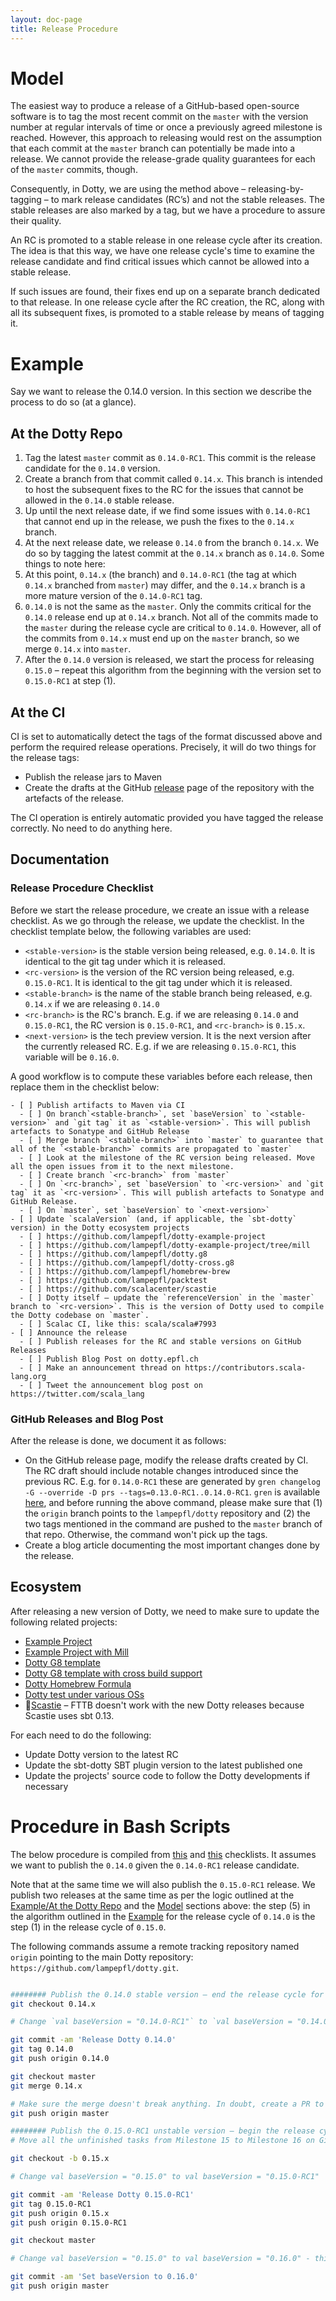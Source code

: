 ```yaml
---
layout: doc-page
title: Release Procedure
---
```


# Model
The easiest way to produce a release of a GitHub-based open-source software is to tag the most recent commit on the `master` with the version number at regular intervals of time or once a previously agreed milestone is reached. However, this approach to releasing would rest on the assumption that each commit at the `master` branch can potentially be made into a release. We cannot provide the release-grade quality guarantees for each of the `master` commits, though.

Consequently, in Dotty, we are using the method above – releasing-by-tagging – to mark release candidates (RC’s) and not the stable releases. The stable releases are also marked by a tag, but we have a procedure to assure their quality.

An RC is promoted to a stable release in one release cycle after its creation. The idea is that this way, we have one release cycle's time to examine the release candidate and find critical issues which cannot be allowed into a stable release.

If such issues are found, their fixes end up on a separate branch dedicated to that release. In one release cycle after the RC creation, the RC, along with all its subsequent fixes, is promoted to a stable release by means of tagging it.

# Example
Say we want to release the 0.14.0 version. In this section we describe the process to do so (at a glance).

## At the Dotty Repo
1. Tag the latest `master` commit as `0.14.0-RC1`. This commit is the release candidate for the `0.14.0` version.
2. Create a branch from that commit called `0.14.x`. This branch is intended to host the subsequent fixes to the RC for the issues that cannot be allowed in the `0.14.0` stable release.
3. Up until the next release date, if we find some issues with `0.14.0-RC1` that cannot end up in the release, we push the fixes to the `0.14.x` branch.
4. At the next release date, we release `0.14.0` from the branch `0.14.x`. We do so by tagging the latest commit at the `0.14.x` branch as `0.14.0`. Some things to note here:
  1. At this point, `0.14.x` (the branch) and `0.14.0-RC1` (the tag at which `0.14.x` branched from `master`) may differ, and the `0.14.x` branch is a more mature version of the `0.14.0-RC1` tag.
  2. `0.14.0` is not the same as the `master`. Only the commits critical for the `0.14.0` release end up at `0.14.x` branch. Not all of the commits made to the `master` during the release cycle are critical to `0.14.0`. However, all of the commits from `0.14.x` must end up on the `master` branch, so we merge `0.14.x` into `master`.
5. After the `0.14.0` version is released, we start the process for releasing `0.15.0` – repeat this algorithm from the beginning with the version set to `0.15.0-RC1` at step (1).

## At the CI
CI is set to automatically detect the tags of the format discussed above and perform the required release operations. Precisely, it will do two things for the release tags:

- Publish the release jars to Maven
- Create the drafts at the GitHub [release](https://github.com/lampepfl/dotty/releases) page of the repository with the artefacts of the release.

The CI operation is entirely automatic provided you have tagged the release correctly. No need to do anything here.

## Documentation
### Release Procedure Checklist
Before we start the release procedure, we create an issue with a release checklist. As we go through the release, we update the checklist. In the checklist template below, the following variables are used:

- `<stable-version>` is the stable version being released, e.g. `0.14.0`. It is identical to the git tag under which it is released.
- `<rc-version>` is the version of the RC version being released, e.g. `0.15.0-RC1`. It is identical to the git tag under which it is released.
- `<stable-branch>` is the name of the stable branch being released, e.g. `0.14.x` if we are releasing `0.14.0`
- `<rc-branch>` is the RC's branch. E.g. if we are releasing `0.14.0` and `0.15.0-RC1`, the RC version is `0.15.0-RC1`, and `<rc-branch>` is `0.15.x`.
- `<next-version>` is the tech preview version. It is the next version after the currently released RC. E.g. if we are releasing `0.15.0-RC1`, this variable will be `0.16.0`.

A good workflow is to compute these variables before each release, then replace them in the checklist below:

```
- [ ] Publish artifacts to Maven via CI
  - [ ] On branch`<stable-branch>`, set `baseVersion` to `<stable-version>` and `git tag` it as `<stable-version>`. This will publish artefacts to Sonatype and GitHub Release
  - [ ] Merge branch `<stable-branch>` into `master` to guarantee that all of the `<stable-branch>` commits are propagated to `master`
  - [ ] Look at the milestone of the RC version being released. Move all the open issues from it to the next milestone.
  - [ ] Create branch `<rc-branch>` from `master`
  - [ ] On `<rc-branch>`, set `baseVersion` to `<rc-version>` and `git tag` it as `<rc-version>`. This will publish artefacts to Sonatype and GitHub Release.
  - [ ] On `master`, set `baseVersion` to `<next-version>`
- [ ] Update `scalaVersion` (and, if applicable, the `sbt-dotty` version) in the Dotty ecosystem projects
  - [ ] https://github.com/lampepfl/dotty-example-project 
  - [ ] https://github.com/lampepfl/dotty-example-project/tree/mill
  - [ ] https://github.com/lampepfl/dotty.g8
  - [ ] https://github.com/lampepfl/dotty-cross.g8
  - [ ] https://github.com/lampepfl/homebrew-brew
  - [ ] https://github.com/lampepfl/packtest
  - [ ] https://github.com/scalacenter/scastie
  - [ ] Dotty itself – update the `referenceVersion` in the `master` branch to `<rc-version>`. This is the version of Dotty used to compile the Dotty codebase on `master`.
  - [ ] Scalac CI, like this: scala/scala#7993
- [ ] Announce the release
  - [ ] Publish releases for the RC and stable versions on GitHub Releases
  - [ ] Publish Blog Post on dotty.epfl.ch
  - [ ] Make an announcement thread on https://contributors.scala-lang.org
  - [ ] Tweet the announcement blog post on https://twitter.com/scala_lang
```

### GitHub Releases and Blog Post
After the release is done, we document it as follows:

- On the GitHub release page, modify the release drafts created by CI. The RC draft should include notable changes introduced since the previous RC. E.g. for `0.14.0-RC1` these are generated by `gren changelog -G --override -D prs --tags=0.13.0-RC1..0.14.0-RC1`. `gren` is available [here](https://github.com/github-tools/github-release-notes), and before running the above command, please make sure that (1) the `origin` branch points to the `lampepfl/dotty` repository and (2) the two tags mentioned in the command are pushed to the `master` branch of that repo. Otherwise, the command won't pick up the tags.
- Create a blog article documenting the most important changes done by the release.

## Ecosystem
After releasing a new version of Dotty, we need to make sure to update the following related projects:

- [Example Project](https://github.com/lampepfl/dotty-example-project)
- [Example Project with Mill](https://github.com/lampepfl/dotty-example-project/tree/mill)
- [Dotty G8 template](https://github.com/lampepfl/dotty.g8)
- [Dotty G8 template with cross build support](https://github.com/lampepfl/dotty-cross.g8)
- [Dotty Homebrew Formula](https://github.com/lampepfl/homebrew-brew)
- [Dotty test under various OSs](https://github.com/lampepfl/packtest)
- 🚫[Scastie](https://github.com/scalacenter/scastie/) – FTTB doesn't work with the new Dotty releases because Scastie uses sbt 0.13.

For each need to do the following:

- Update Dotty version to the latest RC
- Update the sbt-dotty SBT plugin version to the latest published one
- Update the projects' source code to follow the Dotty developments if necessary

# Procedure in Bash Scripts
The below procedure is compiled from [this](https://github.com/lampepfl/dotty/issues/5907#issue-409313505) and [this](https://github.com/lampepfl/dotty/issues/6235#issue-429265748) checklists. It assumes we want to publish the `0.14.0` given the `0.14.0-RC1` release candidate.

Note that at the same time we will also publish the `0.15.0-RC1` release. We publish two releases at the same time as per the logic outlined at the [Example/At the Dotty Repo](#at-the-dotty-repo) and the [Model](#model) sections above: the step (5) in the algorithm outlined in the [Example](#at-the-dotty-repo) for the release cycle of `0.14.0` is the step (1) in the release cycle of `0.15.0`.

The following commands assume a remote tracking repository named `origin` pointing to the main Dotty repository: `https://github.com/lampepfl/dotty.git`.


```bash

######## Publish the 0.14.0 stable version – end the release cycle for 0.14.0 ########
git checkout 0.14.x

# Change `val baseVersion = "0.14.0-RC1"` to `val baseVersion = "0.14.0"` in project/Build.scala

git commit -am 'Release Dotty 0.14.0'
git tag 0.14.0
git push origin 0.14.0

git checkout master
git merge 0.14.x

# Make sure the merge doesn't break anything. In doubt, create a PR to run the CL
git push origin master

######## Publish the 0.15.0-RC1 unstable version – begin the release cycle for 0.15.0 ########
# Move all the unfinished tasks from Milestone 15 to Milestone 16 on GitHub – see https://github.com/lampepfl/dotty/milestones

git checkout -b 0.15.x

# Change val baseVersion = "0.15.0" to val baseVersion = "0.15.0-RC1"

git commit -am 'Release Dotty 0.15.0-RC1'
git tag 0.15.0-RC1
git push origin 0.15.x
git push origin 0.15.0-RC1

git checkout master

# Change val baseVersion = "0.15.0" to val baseVersion = "0.16.0" - this will be the next version after `0.15.0-RC1` is promoted to `0.15.0`.

git commit -am 'Set baseVersion to 0.16.0'
git push origin master
```
